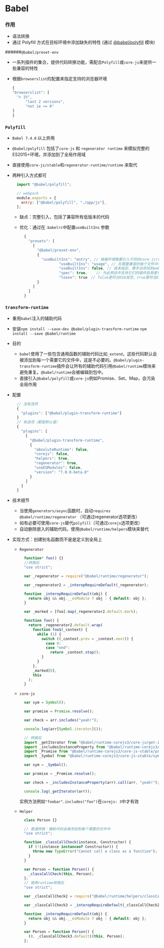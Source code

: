 # Babel

### 作用

* 语法转换
* 通过 Polyfill 方式在目标环境中添加缺失的特性 (通过 [@babel/polyfill](https://www.babeljs.cn/docs/babel-polyfill) 模块)

######`@babel/preset-env`

* 一系列插件的集合，提供代码转换功能，需配合`Polyfill`或`core-js`来提供一些兼容的特性
* 根据`browserslist`的配置来指定支持的浏览器环境

  ```javascript
  {
  "browserslist": [
    "> 1%", 
        "last 2 versions", 
        "not ie <= 8"
  ]
  }
  ```

### `Polyfill`

* `Babel 7.4.0` 以上弃用
* `@babel/polyfill` 包括了`core-js` 和 `regenerator runtime` 来模拟完整的ES2015+环境，并添加到了全局作用域
* 直接使用`core-js/stable`和`regenerator-runtime/runtime` 来取代
* 两种引入方式都可

  ```jsx
    import "@babel/polyfill";
  ```

  ```jsx
    // webpack
    module.exports = {
      entry: ["@babel/polyfill", "./app/js"],
    };
  ```

  * 缺点：完整引入，包括了兼容所有低版本的代码
  * 优化：通过在`.babelrc`中配置`useBuiltIns` 参数

    ```javascript
      {
        "presets": [
          [
            "@babel/preset-env",
            {
              "useBuiltIns": "entry", // 根据环境需要引入不同的core-js(target参数可指定环境)，需手动提前引入@babel/polyfill或core-js
                      "useBuiltIns": "usage", // 在需要兼容的每个文件中引入需要的补丁（一个bunlder只会加载一次相同的补丁），无需手动引入
                      "useBuiltIns": false, // 或未指定，需手动添加到webpack entry数组中
                      "spec": true,    // 为此预设中支持它们的插件启用更多符合规范但可能较慢的转换。不常用        
                      "loose": true　// false更符合ES6规范，true更符合ES5风格，速度快兼容性好
            }
          ]
        ]
      }
    ```

### `transform-runtime`

* 重用`babel`注入的辅助代码
* 安装`npm install --save-dev @babel/plugin-transform-runtime` `npm install --save @babel/runtime`
* 目的
  * `babel`使用了一些包含通用函数的辅助代码比如`_extend`，这些代码默认会被添加到每一个需要它的文件中，这是不必要的。`@babel/plugin-transform-runtime`插件会让所有的辅助代码引用`@babel/runtime`模块来避免重复。`@babel/runtime`会被编辑到包中。
  * 直接引入`@babel/polyfill`或`core-js`例如Promise、Set、Map，会污染全局作用
* 配置

  ```jsx
    // 没有选项
    {
      "plugins": ["@babel/plugin-transform-runtime"]
    }
    // 有选项（都是默认值）
    {
      "plugins": [
        [
          "@babel/plugin-transform-runtime",
          {
            "absoluteRuntime": false,
            "corejs": false,
            "helpers": true,
            "regenerator": true,
            "useESModules": false,
            "version": "7.0.0-beta.0"
          }
        ]
      ]
    }
  ```

* 技术细节
  * 当使用`generators/async`函数时，自动`requires @babel/runtime/regenerator` （可通过regenerator选项更改）
  * 如有必要可使用`core-js`替代`polyfill`（可通过`corejs`选项更改）
  * 自动删除嵌入的辅助代码，使用`@babel/runtime/helpers`模块来替代
* 实现方式：创建别名函数而不是是定义到全局上
  * `Regenerator`

    ```jsx
      function* foo() {}
      //转换后
      "use strict";

      var _regenerator = require("@babel/runtime/regenerator");

      var _regenerator2 = _interopRequireDefault(_regenerator);

      function _interopRequireDefault(obj) {
        return obj && obj.__esModule ? obj : { default: obj };
      }

      var _marked = [foo].map(_regenerator2.default.mark);

      function foo() {
        return _regenerator2.default.wrap(
          function foo$(_context) {
            while (1) {
              switch ((_context.prev = _context.next)) {
                case 0:
                case "end":
                  return _context.stop();
              }
            }
          },
          _marked[0],
          this
        );
      }
    ```

  * `core-js`

    ```jsx
      var sym = Symbol();

      var promise = Promise.resolve();

      var check = arr.includes("yeah!");

      console.log(arr[Symbol.iterator]());

      // 转换后
      import _getIterator from "@babel/runtime-corejs3/core-js/get-iterator";
      import _includesInstanceProperty from "@babel/runtime-corejs3/core-js-stable/instance/includes";
      import _Promise from "@babel/runtime-corejs3/core-js-stable/promise";
      import _Symbol from "@babel/runtime-corejs3/core-js-stable/symbol";

      var sym = _Symbol();

      var promise = _Promise.resolve();

      var check = _includesInstanceProperty(arr).call(arr, "yeah!");

      console.log(_getIterator(arr));
    ```

    实例方法例如`"foobar".includes("foo")`在`corejs: 3`中才有效

  * `Helper`

    ```jsx
      class Person {}

      // 普通转换：辅助代码会被添加到每个需要的文件中
      "use strict";

      function _classCallCheck(instance, Constructor) {
        if (!(instance instanceof Constructor)) {
          throw new TypeError("Cannot call a class as a function");
        }
      }

      var Person = function Person() {
        _classCallCheck(this, Person);
      };
      // 使用runtime转换后
      "use strict";

      var _classCallCheck2 = require("@babel/runtime/helpers/classCallCheck");

      var _classCallCheck3 = _interopRequireDefault(_classCallCheck2);

      function _interopRequireDefault(obj) {
        return obj && obj.__esModule ? obj : { default: obj };
      }

      var Person = function Person() {
        (0, _classCallCheck3.default)(this, Person);
      };
    ```

